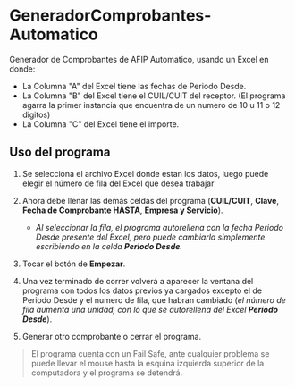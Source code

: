 # GeneradorComprobantes-Automatico

Generador de Comprobantes de AFIP Automatico, usando un Excel en donde:
   - La Columna "A" del Excel tiene las fechas de Periodo Desde.
   - La Columna "B" del Excel tiene el CUIL/CUIT del receptor. (El programa agarra la primer instancia que encuentra de un numero de 10 u 11 o 12 digitos)
   - La Columna "C" del Excel tiene el importe.

## Uso del programa
1. Se selecciona el archivo Excel donde estan los datos, luego puede elegir el número de fila del Excel que desea trabajar

2. Ahora debe llenar las demás celdas del programa (__CUIL/CUIT__, __Clave__, __Fecha de Comprobante HASTA__, __Empresa y Servicio__).
     - *Al seleccionar la fila, el programa autorellena con la fecha Periodo Desde presente del Excel, pero puede cambiarla simplemente escribiendo en la celda __Periodo Desde__.*

3. Tocar el botón de __Empezar__.

4. Una vez terminado de correr volverá a aparecer la ventana del programa con todos los datos previos ya cargados excepto el de Periodo Desde y el numero de fila, que habran cambiado (*el número de fila aumenta una unidad, con lo que se autorellena del Excel __Periodo Desde__*).

6. Generar otro comprobante o cerrar el programa.

> El programa cuenta con un Fail Safe, ante cualquier problema se puede llevar el mouse hasta la esquina izquierda superior de la computadora y el programa se detendrá.
